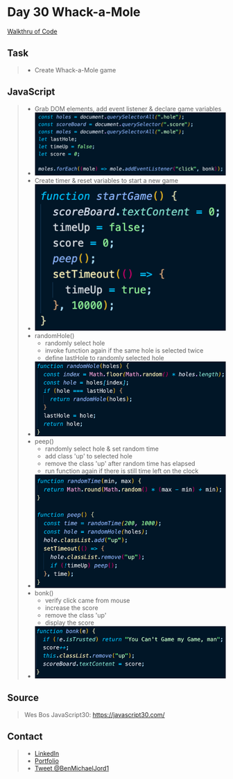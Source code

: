 # Day 30 Whack-a-Mole

[Walkthru of Code](add.url.here)

## Task

> - Create Whack-a-Mole game

## JavaScript

> - Grab DOM elements, add event listener & declare game variables
> - ![dom elements](images/dom.png)
> - Create timer & reset variables to start a new game
> - ![start game function](images/start.png)
> - randomHole()
>   - randomly select hole
>   - invoke function again if the same hole is selected twice
>   - define lastHole to randomly selected hole
> - ![random hole function](images/random-hole.png)
> - peep()
>   - randomly select hole & set random time
>   - add class 'up' to selected hole
>   - remove the class 'up' after random time has elapsed
>   - run function again if there is still time left on the clock
> - ![peep function](images/peep.png)
> - bonk()
>   - verify click came from mouse
>   - increase the score
>   - remove the class 'up'
>   - display the score
> - ![bonk function](images/bonk.png)

## Source

> Wes Bos JavaScript30: https://javascript30.com/

## Contact

> - [LinkedIn](https://www.linkedin.com/in/benjamin-alt-higginbotham/)
> - [Portfolio](https://higginbotham.fun/)
> - [Tweet @BenMichaelJord1](https://twitter.com/BenMichaelJord1)
